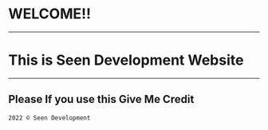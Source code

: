 # WELCOME!! 
---
# This is Seen Development Website
---
## Please If you use this Give Me Credit

`2022 © Seen Development`